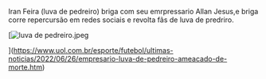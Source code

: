 Iran Feira (luva de pedreiro) briga com seu emrpressario Allan Jesus,e briga corre repercursão em redes sociais e revolta fãs de luva de predriro.



[<img src="luva de pedreiro.jpeg" alt=" luva de pedreiro.jpeg" title="luva de4 pedreiro.jpeg" />

](https://www.uol.com.br/esporte/futebol/ultimas-noticias/2022/06/26/empresario-luva-de-pedreiro-ameacado-de-morte.htm)




